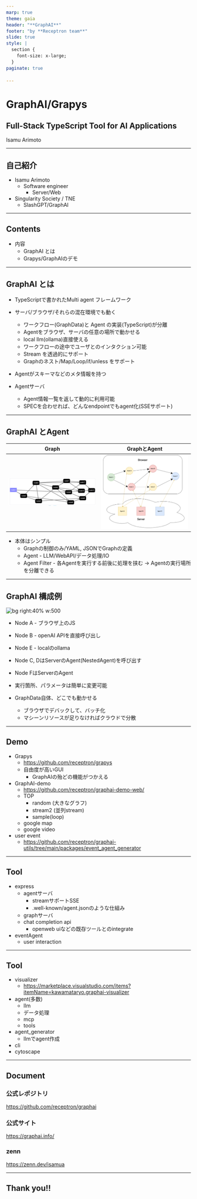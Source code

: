 ```yaml
---
marp: true
theme: gaia
header: "**GraphAI**"
footer: "by **Receptron team**"
slide: true
style: |
  section {
    font-size: x-large;
  }
paginate: true

---
```


# GraphAI/Grapys

## Full-Stack TypeScript Tool for AI Applications

Isamu Arimoto
<!--
_class: lead
_paginate: false
_header: ""

-->

---
 ## 自己紹介

- Isamu Arimoto
  - Software engineer
    - Server/Web
- Singularity Society / TNE
  - SlashGPT/GraphAI

  
---
 ## Contents
 - 内容
   - GraphAI とは
   - Grapys/GraphAIのデモ

---
## GraphAI とは

- TypeScriptで書かれたMulti agent フレームワーク
- サーバ/ブラウザ/それらの混在環境でも動く

  - ワークフロー(GraphData)と Agent の実装(TypeScript)が分離
  - Agentをブラウザ、サーバの任意の場所で動かせる
  - local llm(ollama)直接使える
  - ワークフローの途中でユーザとのインタクション可能
  - Stream を透過的にサポート
  - Graphのネスト/Map/Loop/if/unless をサポート
- Agentがスキーマなどのメタ情報を持つ
- Agentサーバ
  - Agent情報一覧を返して動的に利用可能
  - SPECを合わせれば、どんなendpointでもagent化(SSEサポート)
---

## GraphAI とAgent

|Graph | GraphとAgent|
|--|--|
|![w:600](graph1.png#right) |![w:300](drawio/server-client1.png) 

 - 本体はシンプル
   - Graphの制御のみ/YAML, JSONでGraphの定義
   - Agent - LLM/WebAPI/データ処理/IO
   - Agent Filter - 各Agentを実行する前後に処理を挟む -> Agentの実行場所を分離できる

---
## GraphAI 構成例

![bg right:40% w:500](drawio/browser-server6.drawio.png)

- Node A - ブラウザ上のJS
- Node B - openAI APIを直接呼び出し
- Node E - localのollama
- Node C, DはServerのAgent(NestedAgent)を呼び出す
- Node FはServerのAgent

- 実行箇所、パラメータは簡単に変更可能
- GraphData自体、どこでも動かせる
  - ブラウザでデバックして、バッチ化
  - マシーンリソースが足りなければクラウドで分散
---
## Demo

- Grapys
  - https://github.com/receptron/grapys
  - 自由度が高いGUI
    - GraphAIの殆どの機能がつかえる
- GraphAI-demo
  - https://github.com/receptron/graphai-demo-web/
  - TOP
    - random (大きなグラフ)
    - stream2 (並列stream)
    - sample(loop)
  - google map
  - google video
- user event
  - https://github.com/receptron/graphai-utils/tree/main/packages/event_agent_generator

---
## Tool

- express
  - agentサーバ
    - streamサポートSSE
    - .well-known/agent.jsonのような仕組み
  - graphサーバ
  - chat completion api
    - openweb uiなどの既存ツールとのintegrate
- eventAgent
  - user interaction

---
## Tool

- visualizer
  - https://marketplace.visualstudio.com/items?itemName=kawamataryo.graphai-visualizer
- agent(多数)
  - llm
  - データ処理
  - mcp
  - tools
- agent_generator
  - llmでagent作成
- cli
- cytoscape

---
## Document

### 公式レポジトリ
https://github.com/receptron/graphai

### 公式サイト
https://graphai.info/

### zenn
https://zenn.dev/isamua

---

## Thank you!!

